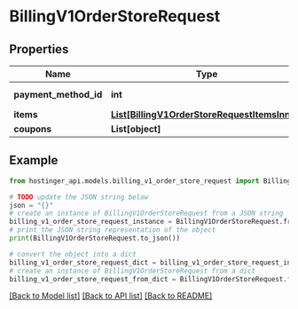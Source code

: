 # BillingV1OrderStoreRequest


## Properties

Name | Type | Description | Notes
------------ | ------------- | ------------- | -------------
**payment_method_id** | **int** | Payment method ID | 
**items** | [**List[BillingV1OrderStoreRequestItemsInner]**](BillingV1OrderStoreRequestItemsInner.md) |  | 
**coupons** | **List[object]** |  | [optional] 

## Example

```python
from hostinger_api.models.billing_v1_order_store_request import BillingV1OrderStoreRequest

# TODO update the JSON string below
json = "{}"
# create an instance of BillingV1OrderStoreRequest from a JSON string
billing_v1_order_store_request_instance = BillingV1OrderStoreRequest.from_json(json)
# print the JSON string representation of the object
print(BillingV1OrderStoreRequest.to_json())

# convert the object into a dict
billing_v1_order_store_request_dict = billing_v1_order_store_request_instance.to_dict()
# create an instance of BillingV1OrderStoreRequest from a dict
billing_v1_order_store_request_from_dict = BillingV1OrderStoreRequest.from_dict(billing_v1_order_store_request_dict)
```
[[Back to Model list]](../README.md#documentation-for-models) [[Back to API list]](../README.md#documentation-for-api-endpoints) [[Back to README]](../README.md)


